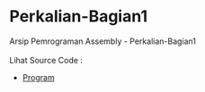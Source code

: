 # Perkalian-Bagian1
Arsip Pemrograman Assembly - Perkalian-Bagian1<br><br>
Lihat Source Code : <br>
- <a href="https://github.com/RizkyKhapidsyah/Perkalian-Bagian1/blob/main/Perkalian-Bagian1.Asm">Program</a>
